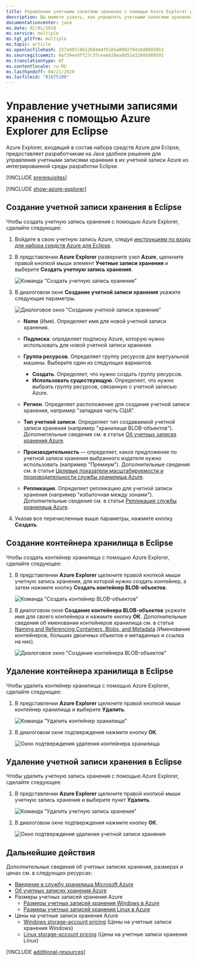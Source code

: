 ```yaml
---
title: Управление учетными записями хранения с помощью Azure Explorer для Eclipse
description: Вы можете узнать, как управлять учетными записями хранения Azure с помощью Azure Explorer для Eclipse.
documentationcenter: java
ms.date: 02/01/2018
ms.service: multiple
ms.tgt_pltfrm: multiple
ms.topic: article
ms.openlocfilehash: 227a997c8b1268444f6165e800279410d0085953
ms.sourcegitcommit: 0af39ee9ff27c37ceeeb28ea9d51e32995989591
ms.translationtype: HT
ms.contentlocale: ru-RU
ms.lasthandoff: 04/21/2020
ms.locfileid: "81675100"
---
```

# <a name="manage-storage-accounts-by-using-the-azure-explorer-for-eclipse"></a>Управление учетными записями хранения с помощью Azure Explorer для Eclipse

Azure Explorer, входящий в состав набора средств Azure для Eclipse, предоставляет разработчикам на Java удобное решение для управления учетными записями хранения в их учетной записи Azure из интегрированной среды разработки Eclipse.

[!INCLUDE [prerequisites](includes/prerequisites.md)]

[!INCLUDE [show-azure-explorer](includes/show-azure-explorer.md)]

## <a name="create-a-storage-account-in-eclipse"></a>Создание учетной записи хранения в Eclipse

Чтобы создать учетную запись хранения с помощью Azure Explorer, сделайте следующее:

1. Войдите в свою учетную запись Azure, следуя [инструкциям по входу для набора средств Azure для Eclipse](/azure/developer/java/eclipse/sign-in-instructions).

1. В представлении **Azure Explorer** разверните узел **Azure**, щелкните правой кнопкой мыши элемент **Учетные записи хранения** и выберите **Создать учетную запись хранения**.

   ![Команда "Создать учетную запись хранения"][CS01]

1. В диалоговом окне **Создание учетной записи хранения** укажите следующие параметры.

   ![Диалоговое окно "Создание учетной записи хранения"][CS02]

   * **Name** (Имя). Определяет имя для новой учетной записи хранения.

   * **Подписка**: определяет подписку Azure, которую нужно использовать для новой учетной записи хранения.

   * **Группа ресурсов**. Определяет группу ресурсов для виртуальной машины. Выберите один из следующих вариантов.
      * **Создать**. Определяет, что нужно создать группу ресурсов.
      * **Использовать существующую**. Определяет, что нужно выбрать группу ресурсов, связанную с учетной записью Azure.

   * **Регион**. Определяет расположение для создания учетной записи хранения, например "западная часть США".

   * **Тип учетной записи**. Определяет тип создаваемой учетной записи хранения (например "хранилище BLOB-объектов"). Дополнительные сведения см. в статье [Об учетных записях хранения Azure].

   * **Производительность** — определяет, какое предложение по учетной записи хранения выбранного издателя нужно использовать (например "Премиум"). Дополнительные сведения см. в статье [Целевые показатели масштабируемости и производительности службы хранилища Azure].

   * **Репликация.** Определяет репликацию для учетной записи хранения (например "избыточная между зонами"). Дополнительные сведения см. в статье [Репликация службы хранилища Azure].

1. Указав все перечисленные выше параметры, нажмите кнопку **Создать**.

## <a name="create-a-storage-container-in-eclipse"></a>Создание контейнера хранилища в Eclipse

Чтобы создать контейнер хранилища с помощью Azure Explorer, сделайте следующее:

1. В представлении **Azure Explorer** щелкните правой кнопкой мыши учетную запись хранения, для которой нужно создать контейнер, а затем нажмите кнопку **Создать контейнер BLOB-объектов**.

   ![Команда "Создать контейнер BLOB-объектов"][CC01]

1. В диалоговом окне **Создание контейнера BLOB-объектов** укажите имя для своего контейнера и нажмите кнопку **ОК**. Дополнительные сведения об именовании контейнеров хранилища см. в статье [Naming and Referencing Containers, Blobs, and Metadata] (Именование контейнеров, больших двоичных объектов и метаданных и ссылка на них).

   ![Диалоговое окно "Создание контейнера BLOB-объектов"][CC02]

## <a name="delete-a-storage-container-in-eclipse"></a>Удаление контейнера хранилища в Eclipse

Чтобы удалить контейнер хранилища с помощью Azure Explorer, сделайте следующее:

1. В представлении **Azure Explorer** щелкните правой кнопкой мыши контейнер хранилища и выберите **Удалить**.

   ![Команда "Удалить контейнер хранилища"][DC01]

1. В диалоговом окне подтверждения нажмите кнопку **ОК**.

   ![Окно подтверждения удаления контейнера хранилища][DC02]

## <a name="delete-a-storage-account-in-eclipse"></a>Удаление учетной записи хранения в Eclipse

Чтобы удалить учетную запись хранения с помощью Azure Explorer, сделайте следующее:

1. В представлении **Azure Explorer** щелкните правой кнопкой мыши учетную запись хранения и выберите пункт **Удалить**.

   ![Команда "Удалить учетную запись хранения"][DS01]

1. В диалоговом окне подтверждения нажмите кнопку **ОК**.

   ![Окно подтверждения удаления учетной записи хранения][DS02]

## <a name="next-steps"></a>Дальнейшие действия

Дополнительные сведения об учетных записях хранения, размерах и ценах см. в следующих ресурсах:

* [Введение в службу хранилища Microsoft Azure]
* [Об учетных записях хранения Azure]
* Размеры учетных записей хранения Azure
  * [Размеры учетных записей хранения Windows в Azure]
  * [Размеры учетных записей хранения Linux в Azure]
* Цены на учетные записи хранения Azure
  * [Windows storage-account pricing] (Цены на учетные записи хранения Windows)
  * [Linux storage-account pricing] (Цены на учетные записи хранения Linux)

[!INCLUDE [additional-resources](includes/additional-resources.md)]

<!-- URL List -->

[Введение в службу хранилища Microsoft Azure]: /azure/storage/storage-introduction
[Об учетных записях хранения Azure]: /azure/storage/storage-create-storage-account
[Репликация службы хранилища Azure]: /azure/storage/storage-redundancy
[Целевые показатели масштабируемости и производительности службы хранилища Azure]: /azure/storage/storage-scalability-targets
[Naming and Referencing Containers, Blobs, and Metadata]: https://go.microsoft.com/fwlink/?LinkId=255555 (Именование контейнеров, больших двоичных объектов и метаданных и ссылка на них)

[Размеры учетных записей хранения Windows в Azure]: /azure/virtual-machines/virtual-machines-windows-sizes
[Размеры учетных записей хранения Linux в Azure]: /azure/virtual-machines/virtual-machines-linux-sizes
[Windows storage-account pricing]: https://azure.microsoft.com/pricing/details/virtual-machines/windows/ (Цены на учетные записи хранения Windows)
[Linux storage-account pricing]: https://azure.microsoft.com/pricing/details/virtual-machines/linux/ (Цены на учетные записи хранения Linux)

<!-- IMG List -->

[CS01]: media/managing-storage-accounts-using-azure-explorer/CS01.png
[CS02]: media/managing-storage-accounts-using-azure-explorer/CS02.png
[CC01]: media/managing-storage-accounts-using-azure-explorer/CC01.png
[CC02]: media/managing-storage-accounts-using-azure-explorer/CC02.png

[DS01]: media/managing-storage-accounts-using-azure-explorer/DS01.png
[DS02]: media/managing-storage-accounts-using-azure-explorer/DS02.png
[DC01]: media/managing-storage-accounts-using-azure-explorer/DC01.png
[DC02]: media/managing-storage-accounts-using-azure-explorer/DC02.png
